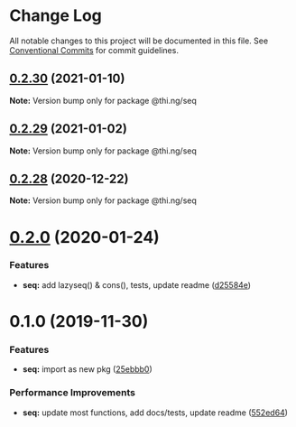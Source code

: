 # Change Log

All notable changes to this project will be documented in this file.
See [Conventional Commits](https://conventionalcommits.org) for commit guidelines.

## [0.2.30](https://github.com/thi-ng/umbrella/compare/@thi.ng/seq@0.2.29...@thi.ng/seq@0.2.30) (2021-01-10)

**Note:** Version bump only for package @thi.ng/seq





## [0.2.29](https://github.com/thi-ng/umbrella/compare/@thi.ng/seq@0.2.28...@thi.ng/seq@0.2.29) (2021-01-02)

**Note:** Version bump only for package @thi.ng/seq





## [0.2.28](https://github.com/thi-ng/umbrella/compare/@thi.ng/seq@0.2.27...@thi.ng/seq@0.2.28) (2020-12-22)

**Note:** Version bump only for package @thi.ng/seq





# [0.2.0](https://github.com/thi-ng/umbrella/compare/@thi.ng/seq@0.1.0...@thi.ng/seq@0.2.0) (2020-01-24)

### Features

* **seq:** add lazyseq() & cons(), tests, update readme ([d25584e](https://github.com/thi-ng/umbrella/commit/d25584ed9b9600629d13f8f59217a3777372bb16))

# 0.1.0 (2019-11-30)

### Features

* **seq:** import as new pkg ([25ebbb0](https://github.com/thi-ng/umbrella/commit/25ebbb00d8f992beaf4eaa0c855337c5932d6c1c))

### Performance Improvements

* **seq:** update most functions, add docs/tests, update readme ([552ed64](https://github.com/thi-ng/umbrella/commit/552ed646b5527569777500d0235de8e6d19ec67a))
